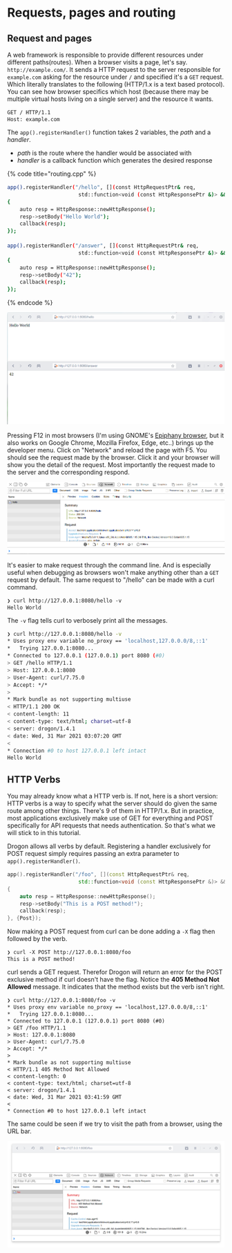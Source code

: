 # Requests, pages and routing

## Request and pages

A web framework is responsible to provide different resources under different paths\(routes\). When a browser visits a page, let's say. `http://example.com/`. It sends a HTTP request to the server responsible for `example.com` asking for the resource under `/` and specified it's a `GET` request. Which literally translates to the following \(HTTP/1.x is a text based protocol\). You can see how browser specifics which host \(because there may be multiple virtual hosts living on a single server\) and the resource it wants.

```
GET / HTTP/1.1
Host: example.com
```

The `app().registerHandler()` function takes 2 variables, the _path_ and a _handler_. 

* _path_ is the route where the handler would be associated with
* _handler_ is a callback function which generates the desired response

{% code title="routing.cpp" %}
```bash
app().registerHandler("/hello", [](const HttpRequestPtr& req,
                       std::function<void (const HttpResponsePtr &)> &&callback)
{
    auto resp = HttpResponse::newHttpResponse();
    resp->setBody("Hello World");
    callback(resp);
});

app().registerHandler("/answer", [](const HttpRequestPtr& req,
                       std::function<void (const HttpResponsePtr &)> &&callback)
{
    auto resp = HttpResponse::newHttpResponse();
    resp->setBody("42");
    callback(resp);
});
```
{% endcode %}

![Now we have two resources in the same web app.](../.gitbook/assets/image%20%283%29.png)

Pressing F12 in most browsers \(I'm using GNOME's [Epiphany browser](https://wiki.gnome.org/Apps/Web), but it also works on Google Chrome, Mozilla Firefox, Edge, etc..\) brings up the developer menu. Click on "Network" and reload the page with F5. You should see the request made by the browser. Click it and your browser will show you the detail of the request. Most importantly the request made to the server and the corresponding respond.

![](../.gitbook/assets/image%20%284%29.png)

It's easier to make request through the command line. And is especially useful when debugging as browsers won't make anything other than a `GET` request by default. The same request to "/hello" can be made with a curl command.

```text
❯ curl http://127.0.0.1:8080/hello -v
Hello World
```

The `-v` flag tells curl to verbosely print all the messages.

```bash
❯ curl http://127.0.0.1:8080/hello -v
* Uses proxy env variable no_proxy == 'localhost,127.0.0.0/8,::1'
*   Trying 127.0.0.1:8080...
* Connected to 127.0.0.1 (127.0.0.1) port 8080 (#0)
> GET /hello HTTP/1.1
> Host: 127.0.0.1:8080
> User-Agent: curl/7.75.0
> Accept: */*
> 
* Mark bundle as not supporting multiuse
< HTTP/1.1 200 OK
< content-length: 11
< content-type: text/html; charset=utf-8
< server: drogon/1.4.1
< date: Wed, 31 Mar 2021 03:07:20 GMT
< 
* Connection #0 to host 127.0.0.1 left intact
Hello World
```

## HTTP Verbs

You may already know what a HTTP verb is. If not, here is a short version: HTTP verbs is a way to specify what the server should do given the same route among other things. There's 9 of them in HTTP/1.x. But in practice, most applications exclusively make use of GET for everything and POST specifically for API requests that needs authentication. So that's what we will stick to in this tutorial.

Drogon allows all verbs by default. Registering a handler exclusively for POST request simply requires passing an extra parameter to `app().registerHandler()`. 

```cpp
app().registerHandler("/foo", [](const HttpRequestPtr& req,
                       std::function<void (const HttpResponsePtr &)> &&callback)
{
    auto resp = HttpResponse::newHttpResponse();
    resp->setBody("This is a POST method!");
    callback(resp);
}, {Post});
```

Now making a POST request from curl can be done adding a `-X` flag then followed by the verb.

```text
❯ curl -X POST http://127.0.0.1:8080/foo
This is a POST method!
```

curl sends a GET request. Therefor Drogon will return an error for the POST exclusive method if curl doesn't have the flag. Notice the **405 Method Not Allowed** message. It indicates that the method exists but the verb isn't right.

```text
❯ curl http://127.0.0.1:8080/foo -v
* Uses proxy env variable no_proxy == 'localhost,127.0.0.0/8,::1'
*   Trying 127.0.0.1:8080...
* Connected to 127.0.0.1 (127.0.0.1) port 8080 (#0)
> GET /foo HTTP/1.1
> Host: 127.0.0.1:8080
> User-Agent: curl/7.75.0
> Accept: */*
> 
* Mark bundle as not supporting multiuse
< HTTP/1.1 405 Method Not Allowed
< content-length: 0
< content-type: text/html; charset=utf-8
< server: drogon/1.4.1
< date: Wed, 31 Mar 2021 03:41:59 GMT
< 
* Connection #0 to host 127.0.0.1 left intact
```

The same could be seen if we try to visit the path from a browser, using the URL bar.

![You cannot visit a route that doesn&apos;t support GET from a browser directly.](../.gitbook/assets/image%20%285%29.png)



